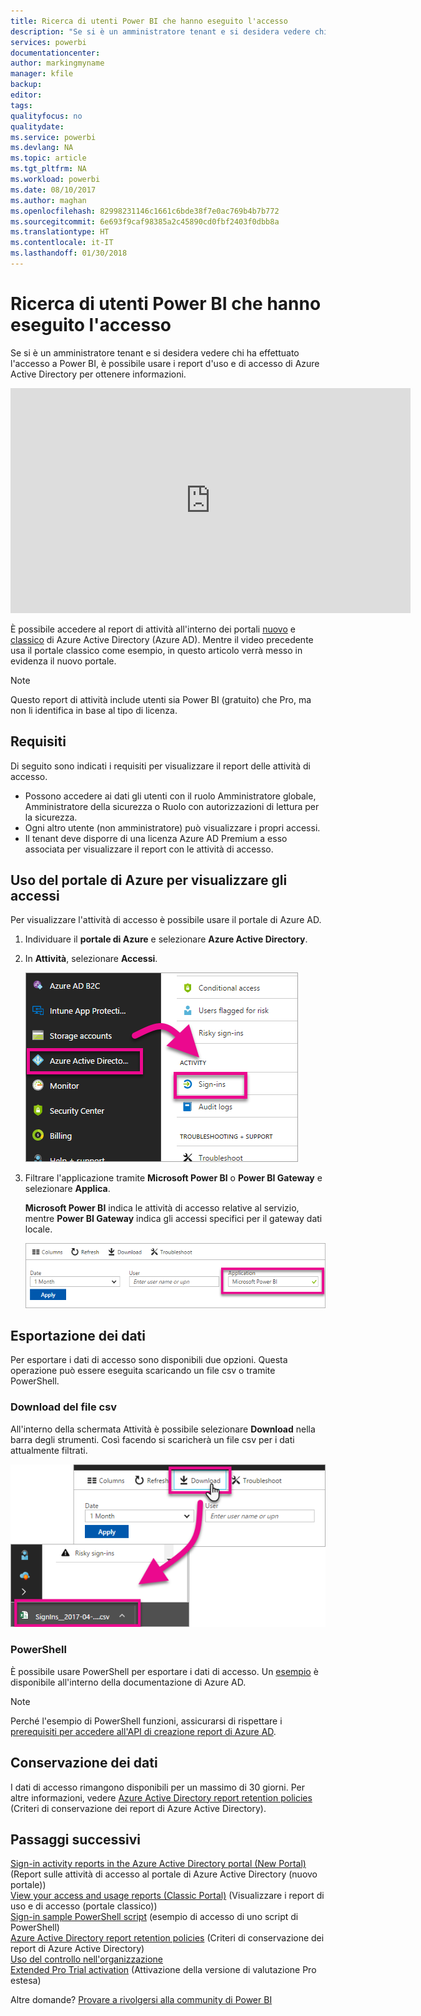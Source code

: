 ```yaml
---
title: Ricerca di utenti Power BI che hanno eseguito l'accesso
description: "Se si è un amministratore tenant e si desidera vedere chi ha effettuato l'accesso a Power BI, è possibile usare i report d'uso e di accesso di Azure Active Directory per ottenere informazioni."
services: powerbi
documentationcenter: 
author: markingmyname
manager: kfile
backup: 
editor: 
tags: 
qualityfocus: no
qualitydate: 
ms.service: powerbi
ms.devlang: NA
ms.topic: article
ms.tgt_pltfrm: NA
ms.workload: powerbi
ms.date: 08/10/2017
ms.author: maghan
ms.openlocfilehash: 82998231146c1661c6bde38f7e0ac769b4b7b772
ms.sourcegitcommit: 6e693f9caf98385a2c45890cd0fbf2403f0dbb8a
ms.translationtype: HT
ms.contentlocale: it-IT
ms.lasthandoff: 01/30/2018
---
```

# <a name="find-power-bi-users-that-have-signed-in"></a>Ricerca di utenti Power BI che hanno eseguito l'accesso
Se si è un amministratore tenant e si desidera vedere chi ha effettuato l'accesso a Power BI, è possibile usare i report d'uso e di accesso di Azure Active Directory per ottenere informazioni.

<iframe width="640" height="360" src="https://www.youtube.com/embed/1AVgh9w9VM8?showinfo=0" frameborder="0" allowfullscreen></iframe>

È possibile accedere al report di attività all'interno dei portali [nuovo](https://docs.microsoft.com/azure/active-directory/active-directory-reporting-activity-sign-ins) e [classico](https://docs.microsoft.com/azure/active-directory/active-directory-view-access-usage-reports) di Azure Active Directory (Azure AD). Mentre il video precedente usa il portale classico come esempio, in questo articolo verrà messo in evidenza il nuovo portale.

> [!NOTE]
> Questo report di attività include utenti sia Power BI (gratuito) che Pro, ma non li identifica in base al tipo di licenza.
> 
> 

## <a name="requirements"></a>Requisiti
Di seguito sono indicati i requisiti per visualizzare il report delle attività di accesso.

* Possono accedere ai dati gli utenti con il ruolo Amministratore globale, Amministratore della sicurezza o Ruolo con autorizzazioni di lettura per la sicurezza.
* Ogni altro utente (non amministratore) può visualizzare i propri accessi.
* Il tenant deve disporre di una licenza Azure AD Premium a esso associata per visualizzare il report con le attività di accesso.

## <a name="using-the-azure-portal-to-view-sign-ins"></a>Uso del portale di Azure per visualizzare gli accessi
Per visualizzare l'attività di accesso è possibile usare il portale di Azure AD.

1. Individuare il **portale di Azure** e selezionare **Azure Active Directory**.
2. In **Attività**, selezionare **Accessi**.
   
    ![](media/service-admin-access-usage/azure-portal-sign-ins.png)
3. Filtrare l'applicazione tramite **Microsoft Power BI** o **Power BI Gateway** e selezionare **Applica**.
   
    **Microsoft Power BI** indica le attività di accesso relative al servizio, mentre **Power BI Gateway** indica gli accessi specifici per il gateway dati locale.
   
    ![](media/service-admin-access-usage/sign-in-filter.png)

## <a name="export-the-data"></a>Esportazione dei dati
Per esportare i dati di accesso sono disponibili due opzioni. Questa operazione può essere eseguita scaricando un file csv o tramite PowerShell.

### <a name="download-csv"></a>Download del file csv
All'interno della schermata Attività è possibile selezionare **Download** nella barra degli strumenti. Così facendo si scaricherà un file csv per i dati attualmente filtrati.

![](media/service-admin-access-usage/download-sign-in-data-csv.png)

### <a name="powershell"></a>PowerShell
È possibile usare PowerShell per esportare i dati di accesso. Un [esempio](https://docs.microsoft.com/azure/active-directory/active-directory-reporting-api-sign-in-activity-samples#powershell-script) è disponibile all'interno della documentazione di Azure AD.

> [!NOTE]
> Perché l'esempio di PowerShell funzioni, assicurarsi di rispettare i [prerequisiti per accedere all'API di creazione report di Azure AD](https://docs.microsoft.com/en-us/azure/active-directory/active-directory-reporting-api-prerequisites).
> 
> 

## <a name="data-retention"></a>Conservazione dei dati
I dati di accesso rimangono disponibili per un massimo di 30 giorni. Per altre informazioni, vedere [Azure Active Directory report retention policies](https://docs.microsoft.com/azure/active-directory/active-directory-reporting-retention) (Criteri di conservazione dei report di Azure Active Directory).

## <a name="next-steps"></a>Passaggi successivi
[Sign-in activity reports in the Azure Active Directory portal (New Portal)](https://docs.microsoft.com/azure/active-directory/active-directory-reporting-activity-sign-ins) (Report sulle attività di accesso al portale di Azure Active Directory (nuovo portale))  
[View your access and usage reports (Classic Portal)](https://docs.microsoft.com/azure/active-directory/active-directory-view-access-usage-reports#view-or-download-a-report) (Visualizzare i report di uso e di accesso (portale classico))  
[Sign-in sample PowerShell script](https://docs.microsoft.com/azure/active-directory/active-directory-reporting-api-sign-in-activity-samples#powershell-script) (esempio di accesso di uno script di PowerShell)  
[Azure Active Directory report retention policies](https://docs.microsoft.com/azure/active-directory/active-directory-reporting-retention) (Criteri di conservazione dei report di Azure Active Directory)  
[Uso del controllo nell'organizzazione](service-admin-auditing.md)  
[Extended Pro Trial activation](service-extended-pro-trial.md) (Attivazione della versione di valutazione Pro estesa)

Altre domande? [Provare a rivolgersi alla community di Power BI](https://community.powerbi.com/)

